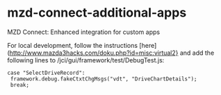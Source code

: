 # mzd-connect-additional-apps
MZD Connect: Enhanced integration for custom apps

For local development, follow the instructions [here](http://www.mazda3hacks.com/doku.php?id=misc:virtual2} and add the following lines to /jci/gui/framework/test/DebugTest.js:

    case "SelectDriveRecord":
     framework.debug.fakeCtxtChgMsgs("vdt", "DriveChartDetails");
     break;
